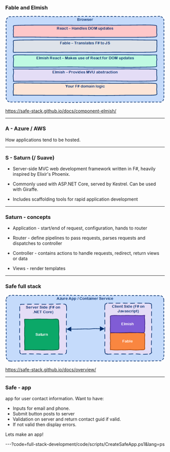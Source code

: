 
### Fable and Elmish

![Elmish](full-stack-development/assets/img/elmishLayers.png)

https://safe-stack.github.io/docs/component-elmish/

---

### A - Azure / AWS 

How applications tend to be hosted.

---

### S - Saturn (/ Suave)

- Server-side MVC web development framework written in F#, heavily inspired by Elixir's Phoenix.

- Commonly used with ASP.NET Core, served by Kestrel. Can be used with Giraffe.

- Includes scaffolding tools for rapid application development

---

### Saturn - concepts

- Application - start/end of request, configuration, hands to router

- Router - define pipelines to pass requests, parses requests and dispatches to controller

- Controller - contains actions to handle requests, redirect, return views or data

- Views - render templates

---

### Safe full stack

![FullStack](full-stack-development/assets/img/safeFullStack.png)

https://safe-stack.github.io/docs/overview/

---

### Safe - app

app for user contact information. Want to have:

- Inputs for email and phone.
- Submit button posts to server
- Validation on server and return contact guid if valid.
- If not valid then display errors.

Lets make an app!

---?code=full-stack-development/code/scripts/CreateSafeApp.ps1&lang=ps


